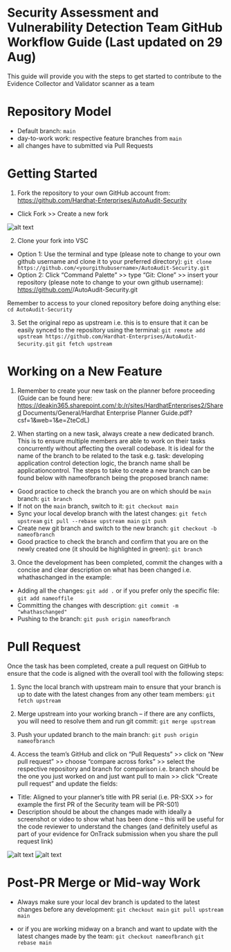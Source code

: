 # Security Assessment and Vulnerability Detection Team GitHub Workflow Guide (Last updated on 29 Aug)
This guide will provide you with the steps to get started to contribute to the Evidence Collector and Validator scanner as a team

# Repository Model
- Default branch: `main`
- day-to-work work: respective feature branches from `main`  
- all changes have to submitted via Pull Requests 

# Getting Started
1. Fork the repository to your own GitHub account from: https://github.com/Hardhat-Enterprises/AutoAudit-Security
- Click Fork >> Create a new fork

![alt text](.github/Contribution%20Screenshot%01.png)

2. Clone your fork into VSC 
- Option 1: Use the terminal and type (please note to change to your own github username and clone it to your preferred directory):
`git clone https://github.com/<yourgithubusername>/AutoAudit-Security.git`
- Option 2: Click “Command Palette” >> type “Git: Clone” >> insert your repository (please note to change to your own github username): https://github.com/<yourgithubusername>/AutoAudit-Security.git

Remember to access to your cloned repository before doing anything else: `cd AutoAudit-Security`

3. Set the original repo as upstream i.e. this is to ensure that it can be easily synced to the repository using the terminal:
`git remote add upstream https://github.com/Hardhat-Enterprises/AutoAudit-Security.git`
`git fetch upstream`

# Working on a New Feature
1. Remember to create your new task on the planner before proceeding (Guide can be found here: https://deakin365.sharepoint.com/:b:/r/sites/HardhatEnterprises2/Shared Documents/General/Hardhat Enterprise Planner Guide.pdf?csf=1&web=1&e=ZteCdL)

2. When starting on a new task, always create a new dedicated branch. This is to ensure multiple members are able to work on their tasks concurrently without affecting the overall codebase. It is ideal for the name of the branch to be related to the task e.g. task: developing application control detection logic, the branch name shall be applicationcontrol. The steps to take to create a new branch can be found below with nameofbranch being the proposed branch name:

- Good practice to check the branch you are on which should be `main` branch: `git branch`
- If not on the `main` branch, switch to it: `git checkout main`
- Sync your local develop branch with the latest changes: 
`git fetch upstream`
`git pull --rebase upstream main`
`git push`
- Create new git branch and switch to the new branch:
`git checkout -b nameofbranch`
- Good practice to check the branch and confirm that you are on the newly created one (it should be highlighted in green): `git branch`

3. Once the development has been completed, commit the changes with a concise and clear description on what has been changed i.e. whathaschanged in the example:

- Adding all the changes: `git add .` or if you prefer only the specific file: `git add nameoffile`
- Committing the changes with description: `git commit -m "whathaschanged"`
- Pushing to the branch: `git push origin nameofbranch`

# Pull Request
Once the task has been completed, create a pull request on GitHub to ensure that the code is aligned with the overall tool with the following steps:

1. Sync the local branch with upstream main to ensure that your branch is up to date with the latest changes from any other team members: `git fetch upstream`

2. Merge upstream into your working branch – if there are any conflicts, you will need to resolve them and run git commit: `git merge upstream`

3. Push your updated branch to the main branch: `git push origin nameofbranch`

4. Access the team’s GitHub and click on “Pull Requests” >> click on “New pull request” >> choose “compare across forks” >> select the respective repository and branch for comparison i.e. branch should be the one you just worked on and just want pull to main >> click “Create pull request” and update the fields:

- Title: Aligned to your planner’s title with PR serial (i.e. PR-SXX >> for example the first PR of the Security team will be PR-S01)
- Description should be about the changes made with ideally a screenshot or video to show what has been done – this will be useful for the code reviewer to understand the changes (and definitely useful as part of your evidence for OnTrack submission when you share the pull request link)

![alt text](.github/Contribution%20Screenshot%02.png)
![alt text](.github/Contribution%20Screenshot%03.png)

# Post-PR Merge or Mid-way Work

- Always make sure your local dev branch is updated to the latest changes before any development:
`git checkout main`
`git pull upstream main`

- or if you are working midway on a branch and want to update with the latest changes made by the team:
`git checkout nameofbranch`
`git rebase main`


